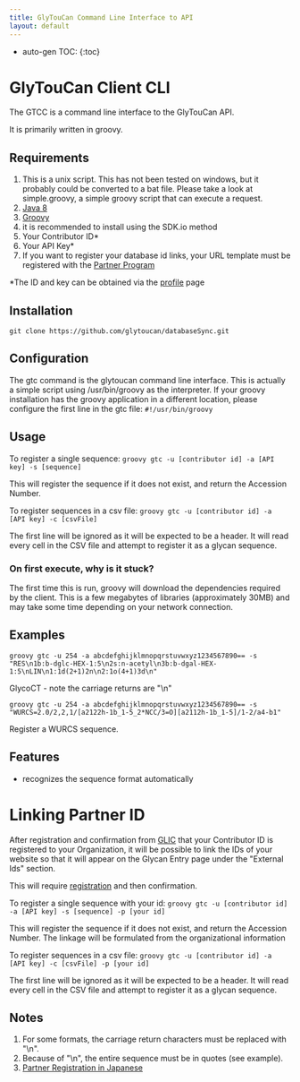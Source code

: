 ```yaml
---
title: GlyTouCan Command Line Interface to API
layout: default
---
```

* auto-gen TOC:
{:toc}

# GlyTouCan Client CLI

The GTCC is a command line interface to the GlyTouCan API.

It is primarily written in groovy.

##  Requirements
1. This is a unix script.  This has not been tested on windows, but it probably could be converted to a bat file.  Please take a look at simple.groovy, a simple groovy script that can execute a request.
1. [Java 8](http://www.oracle.com/technetwork/java/javase/downloads/index.html)
1. [Groovy](http://groovy-lang.org/download.html)
  1. it is recommended to install using the SDK.io method
1. Your Contributor ID*
1. Your API Key*
1. If you want to register your database id links, your URL template must be registered with the [Partner Program](http://code.glytoucan.org/partner/registration/)

*The ID and key can be obtained via the [profile](https://glytoucan.org/Users/profile) page

## Installation
`git clone https://github.com/glytoucan/databaseSync.git`

## Configuration
The gtc command is the glytoucan command line interface.  This is actually a simple script using /usr/bin/groovy as the interpreter.  If your groovy installation has the groovy application in a different location, please configure the first line in the gtc file: `#!/usr/bin/groovy`

## Usage

To register a single sequence:
`groovy gtc -u [contributor id] -a [API key] -s [sequence]`

This will register the sequence if it does not exist, and return the Accession Number.

To register sequences in a csv file:
`groovy gtc -u [contributor id] -a [API key] -c [csvFile]`

The first line will be ignored as it will be expected to be a header.
It will read every cell in the CSV file and attempt to register it as a glycan sequence.

### On first execute, why is it stuck?

The first time this is run, groovy will download the dependencies required by the client.  This is a few megabytes of libraries (approximately 30MB) and may take some time depending on your network connection.

## Examples

`groovy gtc -u 254 -a abcdefghijklmnopqrstuvwxyz1234567890== -s "RES\n1b:b-dglc-HEX-1:5\n2s:n-acetyl\n3b:b-dgal-HEX-1:5\nLIN\n1:1d(2+1)2n\n2:1o(4+1)3d\n"`

GlycoCT - note the carriage returns are "\n"

`groovy gtc -u 254 -a abcdefghijklmnopqrstuvwxyz1234567890== -s "WURCS=2.0/2,2,1/[a2122h-1b_1-5_2*NCC/3=O][a2112h-1b_1-5]/1-2/a4-b1"`

Register a WURCS sequence.

## Features

* recognizes the sequence format automatically

# Linking Partner ID

After registration and confirmation from [GLIC](http://glic.glycoinfo.org) that your Contributor ID is registered to your Organization, it will be possible to link the IDs of your website so that it will appear on the Glycan Entry page under the "External Ids" section.

This will require [registration](http://code.glytoucan.org/partner/registration/) and then confirmation.

To register a single sequence with your id:
`groovy gtc -u [contributor id] -a [API key] -s [sequence] -p [your id]`

This will register the sequence if it does not exist, and return the Accession Number.  The linkage will be formulated from the organizational information 

To register sequences in a csv file:
`groovy gtc -u [contributor id] -a [API key] -c [csvFile] -p [your id]`

The first line will be ignored as it will be expected to be a header.
It will read every cell in the CSV file and attempt to register it as a glycan sequence.


## Notes

1. For some formats, the carriage return characters must be replaced with "\n".
1. Because of "\n", the entire sequence must be in quotes (see example).
2. [Partner Registration in Japanese](http://code.glytoucan.org/partner/registration_ja/)